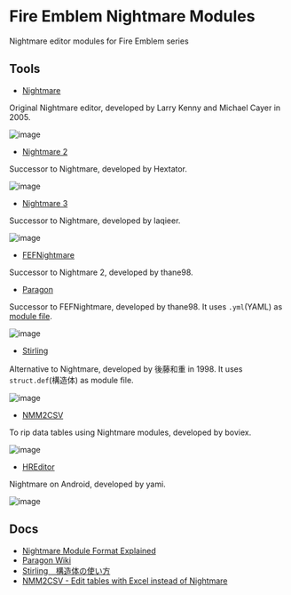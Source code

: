 # Fire Emblem Nightmare Modules
Nightmare editor modules for Fire Emblem series

## Tools
- [Nightmare](https://www.romhacking.net/utilities/1307/)

Original Nightmare editor, developed by Larry Kenny and Michael Cayer in 2005.

![image](https://user-images.githubusercontent.com/8841957/186288671-ad238396-dc79-4a06-9e20-4d229d146f01.png)

- [Nightmare 2](https://www.romhacking.net/utilities/610/)

Successor to Nightmare, developed by Hextator.

![image](https://user-images.githubusercontent.com/8841957/186292283-fdcf8f47-7a80-4722-a7a0-65b605c59e8d.png)

- [Nightmare 3](https://laqieer.github.io/nightmare)

Successor to Nightmare, developed by laqieer.

![image](https://user-images.githubusercontent.com/8841957/193445097-2fe0d275-f6b8-4f0e-accc-3d4b2a49ac3d.png)

- [FEFNightmare](https://github.com/thane98/FEFEditor)

Successor to Nightmare 2, developed by thane98.

- [Paragon](https://github.com/thane98/paragon)

Successor to FEFNightmare, developed by thane98. It uses `.yml`(YAML) as [module file](https://github.com/thane98/paragon/tree/main/Data).

![image](https://user-images.githubusercontent.com/8841957/186295265-0f0f7edc-3938-494c-90b5-0f22de266bdc.png)

- [Stirling](https://web.archive.org/web/20001216014300if_/http://www2c.airnet.ne.jp/dds2/software.html)

Alternative to Nightmare, developed by 後藤和重 in 1998. It uses `struct.def`(構造体) as module file.

![image](https://user-images.githubusercontent.com/8841957/186296614-2ffb6c83-f850-4eff-a218-0541e6039abf.png)

- [NMM2CSV](https://github.com/FireEmblemUniverse/NMM2CSV)

To rip data tables using Nightmare modules, developed by boviex.

![image](https://user-images.githubusercontent.com/8841957/186296774-68ff8eea-84b5-4f04-b589-f3a504989817.png)

- [HREditor](https://pan.baidu.com/share/link?shareid=1546342918&uk=1730727263)

Nightmare on Android, developed by yami.

![image](https://user-images.githubusercontent.com/8841957/189528694-64b8e68f-4b3b-4e6e-9765-1d33f679075e.png)

## Docs
- [Nightmare Module Format Explained](https://feuniverse.us/t/nightmare-module-format-explained/267)
- [Paragon Wiki](https://github.com/thane98/paragon/wiki)
- [Stirling　構造体の使い方](https://ameblo.jp/kaizouburoguzz/entry-11956310287.html)
- [NMM2CSV - Edit tables with Excel instead of Nightmare](https://feuniverse.us/t/nmm2csv-edit-tables-with-excel-instead-of-nightmare-updated-to-v1-0/1748)
